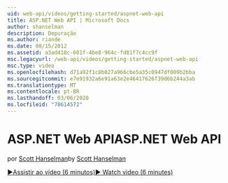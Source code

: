 ```yaml
---
uid: web-api/videos/getting-started/aspnet-web-api
title: ASP.NET Web API | Microsoft Docs
author: shanselman
description: Depuração
ms.author: riande
ms.date: 08/15/2012
ms.assetid: a3ad418c-601f-4be8-964c-fd81f7c4cc9f
msc.legacyurl: /web-api/videos/getting-started/aspnet-web-api
msc.type: video
ms.openlocfilehash: d71a92f1c8b027a966cbe5a35c0947df009b2bba
ms.sourcegitcommit: e7e91932a6e91a63e2e46417626f39d6b244a3ab
ms.translationtype: MT
ms.contentlocale: pt-BR
ms.lasthandoff: 03/06/2020
ms.locfileid: "78614572"
---
```

# <a name="aspnet-web-api"></a><span data-ttu-id="aa22b-103">ASP.NET Web API</span><span class="sxs-lookup"><span data-stu-id="aa22b-103">ASP.NET Web API</span></span>

<span data-ttu-id="aa22b-104">por [Scott Hanselman](https://github.com/shanselman)</span><span class="sxs-lookup"><span data-stu-id="aa22b-104">by [Scott Hanselman](https://github.com/shanselman)</span></span>

[<span data-ttu-id="aa22b-105">&#9654;Assistir ao vídeo (6 minutos)</span><span class="sxs-lookup"><span data-stu-id="aa22b-105">&#9654; Watch video (6 minutes)</span></span>](https://channel9.msdn.com/Blogs/ASP-NET-Site-Videos/aspnet-web-api)
